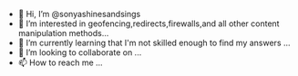 - 👋 Hi, I’m @sonyashinesandsings
- 👀 I’m interested in geofencing,redirects,firewalls,and all other content manipulation methods...
- 🌱 I’m currently learning that I'm not skilled enough to find my answers ...
- 💞️ I’m looking to collaborate on ...
- 📫 How to reach me ...

<!---
sonyashinesandsings/sonyashinesandsings is a ✨ special ✨ repository because its `README.md` (this file) appears on your GitHub profile.
You can click the Preview link to take a look at your changes.
--->
